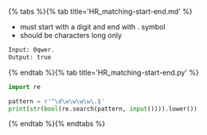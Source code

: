 {% tabs %}{% tab title='HR_matching-start-end.md' %}

* must start with a digit and end with . symbol
* should be characters long only

```txt
Input: 0qwer.
Output: true
```

{% endtab %}{% tab title='HR_matching-start-end.py' %}

```py
import re

pattern = r'^\d\w\w\w\w\.$'
print(str(bool(re.search(pattern, input()))).lower())
```

{% endtab %}{% endtabs %}
